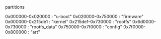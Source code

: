 partitions
 
0x000000-0x020000 : "u-boot"
0x020000-0x750000 : "firmware"
0x000000-0x215de1 : "kernel"
0x215de1-0x730000 : "rootfs"
0x6d0000-0x730000 : "rootfs_data"
0x750000-0x7f0000 : "config"
0x7f0000-0x800000 : "art"

